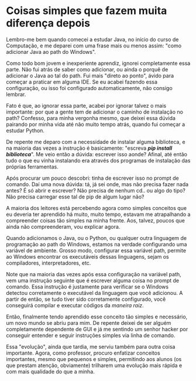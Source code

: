 # Coisas simples que fazem muita diferença depois

Lembro-me bem quando comecei a estudar Java, no início do curso de Computação, e me deparei com uma frase mais ou menos assim: "como adicionar Java ao path do Windows".

Como todo bom jovem e inexperiente aprendiz, ignorei completamente essa parte. Não fui atrás de saber como adicionar, ou ainda o porquê de adicionar o Java ao tal do path. Fui mais "direto ao ponto", ávido para começar a praticar em alguma IDE. Se eu acabei fazendo essa configuração, ou isso foi configurado automaticamente, não consigo lembrar.

Fato é que, ao ignorar essa parte, acabei por ignorar talvez o mais importante: por que a gente tem de adicionar o caminho de instalação no path? Confesso, para minha vergonha mesmo, que deixei essa dúvida pairando por minha vida até não muito tempo atrás, quando fui começar a estudar Python.

De repente me deparo com a necessidade de instalar alguma biblioteca, e na maioria das vezes a instrução é basicamente: "escreva ***pip install biblioteca***". Me veio então a dúvida: escrever isso aonde? Afinal, até então tudo o que eu vinha instalando era através dos programas de instalação das próprias ferramentas.

Após procurar um pouco descobri: tinha de escrever isso no prompt de comando. Daí uma nova dúvida: tá, já sei onde, mas não precisa fazer nada antes? É só abrir e escrever? Não precisa de nenhum cd.. ou algo do tipo? Não precisa carregar esse tal de pip de algum lugar não?

A maioria dos leitores está percebendo agora como simples conceitos que eu deveria ter aprendido há muito, muito tempo, estavam me atrapalhando a compreender coisas tão simples na minha frente. Aos, talvez, poucos que ainda não compreenderam, vou explicar agora.

Quando adicionamos o Java, ou o Python, ou qualquer outra linguagem de programação ao path do Windows, estamos na verdade configurando uma variável de ambiente. Grosso modo, configurar essa variável path, permite ao Windows encontrar os executáveis dessas linguagens, sejam os compiladores, interpretadores, etc.

Note que na maioria das vezes após essa configuração na variável path, vem uma instrução seguinte que é escrever alguma coisa no prompt de comando. Essa instrução é justamente para verificar se o Windows detectou corretamente o executável da linguagem que você adicionou. A partir de então, se tudo tiver sido corretamente configurado, você conseguirá compilar e executar códigos da *maneira raiz*.

Então, finalmente tendo aprendido esse conceito tão simples e necessário, um novo mundo se abriu para mim. De repente deixei de ser alguém completamente dependente de GUI e já me sentindo um senhor hacker por conseguir entender e seguir instruções simples via linha de comando.

Essa "evolução", ainda que tardia, me serviu também para outra coisa importante. Agora, como professor, procuro enfatizar conceitos importantes, mesmo que pequenos e simples, permitindo aos alunos (os que prestam atenção, obviamente) trilharem uma evolução mais rápida e com mais qualidade do que a minha.